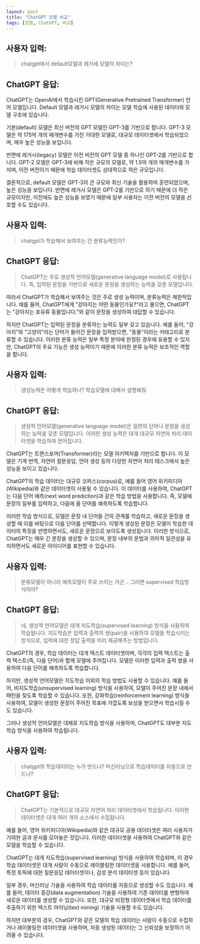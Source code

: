 ```yaml
---
layout: post
title: "ChatGPT 모델 비교"
tags: [모델, ChatGPT, 비교]
---
```


## 사용자 입력:
> chatgpt에서 default모델과 레거세 모델의 차이는?

## ChatGPT 응답:
> 

ChatGPT는 OpenAI에서 학습시킨 GPT(Generative Pretrained Transformer) 언어 모델입니다. Default 모델과 레거시 모델의 차이는 모델 학습에 사용된 데이터와 모델 구조에 있습니다.

기본(default) 모델은 최신 버전의 GPT 모델인 GPT-3를 기반으로 합니다. GPT-3 모델은 약 175억 개의 매개변수를 가진 거대한 모델로, 대규모 데이터셋에서 학습되었으며, 매우 높은 성능을 보입니다.

반면에 레거시(legacy) 모델은 이전 버전의 GPT 모델 중 하나인 GPT-2를 기반으로 합니다. GPT-2 모델은 GPT-3에 비해 작은 규모의 모델로, 약 1.5억 개의 매개변수를 가지며, 이전 버전이기 때문에 학습 데이터셋도 상대적으로 적은 규모입니다.

결론적으로, default 모델은 GPT-3의 큰 규모와 최신 기술을 활용하여 훈련되었으며, 높은 성능을 보입니다. 반면에 레거시 모델은 GPT-2를 기반으로 하기 때문에 더 작은 규모이지만, 이전에도 높은 성능을 보였기 때문에 일부 사용자는 이전 버전의 모델을 선호할 수도 있습니다.

## 사용자 입력:
> chatgpt가 학습해서 보여주는 건 분류능력인가?

## ChatGPT 응답:
> ChatGPT는 주로 생성적 언어모델(generative language model)로 사용됩니다. 즉, 입력된 문장을 기반으로 새로운 문장을 생성하는 능력을 갖춘 모델입니다. 

따라서 ChatGPT가 학습해서 보여주는 것은 주로 생성 능력이며, 분류능력은 제한적입니다. 예를 들어, ChatGPT에게 "강아지는 어떤 동물인가요?"라고 물으면, ChatGPT는 "강아지는 포유류 동물입니다."와 같이 문장을 생성하여 대답할 수 있습니다. 

하지만 ChatGPT는 입력된 문장을 분류하는 능력도 일부 갖고 있습니다. 예를 들어, "강아지"와 "고양이"라는 단어가 들어간 문장을 입력받으면, "동물"이라는 카테고리로 분류할 수 있습니다. 이러한 분류 능력은 일부 특정 분야에 한정된 경우에 유용할 수 있지만, ChatGPT의 주요 기능은 생성 능력이기 때문에 이러한 분류 능력은 보조적인 역할을 합니다.

## 사용자 입력:
> 생성능력은 어떻게 학습하나? 학습모델에 대해서 설명해줘

## ChatGPT 응답:
> 생성적 언어모델(generative language model)은 일련의 단어나 문장을 생성하는 능력을 갖춘 모델입니다. 이러한 생성 능력은 대개 대규모 자연어 처리 데이터셋을 학습하여 얻어집니다.

ChatGPT는 트랜스포머(Transformer)라는 모델 아키텍처를 기반으로 합니다. 이 모델은 기계 번역, 자연어 질문응답, 언어 생성 등의 다양한 자연어 처리 태스크에서 높은 성능을 보이고 있습니다.

ChatGPT의 학습 데이터는 대규모 코퍼스(corpus)로, 예를 들어 영어 위키피디아(Wikipedia)와 같은 데이터셋이 사용될 수 있습니다. 이 데이터를 사용하여, ChatGPT는 다음 단어 예측(next word prediction)과 같은 학습 방법을 사용합니다. 즉, 모델에 문장의 일부를 입력하고, 다음에 올 단어를 예측하도록 학습합니다.

이러한 학습 방식으로, 모델은 문장 내 단어들 간의 관계를 학습하고, 새로운 문장을 생성할 때 이를 바탕으로 다음 단어를 선택합니다. 이렇게 생성된 문장은 모델이 학습한 데이터의 특징을 반영하면서도, 새로운 문장으로 보이도록 생성됩니다. 이러한 방식으로, ChatGPT는 매우 긴 문장을 생성할 수 있으며, 문장 내부의 문법과 의미적 일관성을 유지하면서도 새로운 아이디어를 표현할 수 있습니다.

## 사용자 입력:
> 분류모델이 아니라 예측모델이 주로 쓰이는 거군 .. 그러면 supervised 학습방식이야?

## ChatGPT 응답:
> 네, 생성적 언어모델은 대개 지도학습(supervised learning) 방식을 사용하여 학습됩니다. 지도학습은 입력과 출력의 쌍(pair)을 사용하여 모델을 학습시키는 방식으로, 입력에 대한 정답 출력을 미리 제공해주는 방법입니다.

ChatGPT의 경우, 학습 데이터는 대개 텍스트 데이터셋이며, 각각의 입력 텍스트는 출력 텍스트(즉, 다음 단어)와 함께 모델에 주어집니다. 모델은 이러한 입력과 출력 쌍을 사용하여 다음 단어를 예측하도록 학습합니다.

하지만, 생성적 언어모델은 지도학습 이외의 학습 방법도 사용할 수 있습니다. 예를 들어, 비지도학습(unsupervised learning) 방식을 사용하여, 모델이 주어진 문장 내에서 패턴을 찾도록 학습할 수 있습니다. 또한, 강화학습(reinforcement learning) 방식을 사용하여, 모델이 생성한 문장이 주어진 목표에 가깝도록 보상을 받으면서 학습시킬 수도 있습니다.

그러나 생성적 언어모델은 대체로 지도학습 방식을 사용하며, ChatGPT도 대부분 지도학습 방식을 사용하여 학습됩니다.

## 사용자 입력:
> chatgpt의 학습데이터는 누가 만드나? 머신러닝으로 학습데이터를 자동으로 만드나?

## ChatGPT 응답:
> ChatGPT는 기본적으로 대규모 자연어 처리 데이터셋에서 학습됩니다. 이러한 데이터셋은 대개 여러 개의 소스에서 수집됩니다.

예를 들어, 영어 위키피디아(Wikipedia)와 같은 대규모 공용 데이터셋은 여러 사용자가 기여한 글과 문서를 모아놓은 것입니다. 이러한 데이터셋을 사용하여 ChatGPT와 같은 모델을 학습할 수 있습니다.

ChatGPT는 대개 지도학습(supervised learning) 방식을 사용하여 학습되며, 이 경우 학습 데이터셋은 대개 사람이 수동으로 레이블링한 데이터셋을 사용합니다. 예를 들어, 특정 토픽에 대한 질문응답 데이터셋이나, 감성 분석 데이터셋 등이 있습니다.

일부 경우, 머신러닝 기술을 사용하여 학습 데이터를 자동으로 생성할 수도 있습니다. 예를 들어, 데이터 증강(data augmentation) 기술을 사용하여 기존 데이터를 변형하여 새로운 데이터를 생성할 수 있습니다. 또한, 대규모 비정형 데이터셋에서 학습 데이터를 추출하기 위한 텍스트 마이닝(text mining) 기술을 사용할 수도 있습니다.

하지만 대부분의 경우, ChatGPT와 같은 모델의 학습 데이터는 사람이 수동으로 수집하거나 레이블링한 데이터셋을 사용하며, 자동 생성된 데이터는 그 신뢰성을 보장하기 어려울 수 있습니다.

